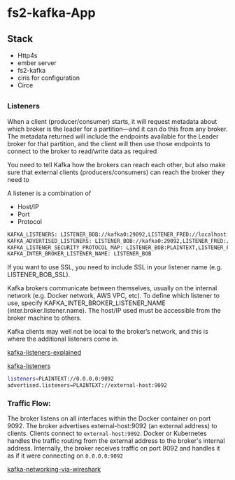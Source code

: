 # fs2-kafka-App

## Stack
- Http4s
- ember server
- fs2-kafka
- ciris for configuration
- Circe
## 

### Listeners

When a client (producer/consumer) starts, it will request metadata about which broker is the leader for a partition—and it can do this from any broker. The metadata returned will include the endpoints available for the Leader broker for that partition, and the client will then use those endpoints to connect to the broker to read/write data as required

You need to tell Kafka how the brokers can reach each other, but also make sure that external clients (producers/consumers) can reach the broker they need to

A listener is a combination of
- Host/IP
- Port
- Protocol


```bash
KAFKA_LISTENERS: LISTENER_BOB://kafka0:29092,LISTENER_FRED://localhost:9092
KAFKA_ADVERTISED_LISTENERS: LISTENER_BOB://kafka0:29092,LISTENER_FRED://localhost:9092
KAFKA_LISTENER_SECURITY_PROTOCOL_MAP: LISTENER_BOB:PLAINTEXT,LISTENER_FRED:PLAINTEXT
KAFKA_INTER_BROKER_LISTENER_NAME: LISTENER_BOB
```

If you want to use SSL, you need to include SSL in your listener name (e.g. LISTENER_BOB_SSL).

Kafka brokers communicate between themselves, usually on the internal network (e.g. Docker network, AWS VPC, etc). To define which listener to use, specify KAFKA_INTER_BROKER_LISTENER_NAME (inter.broker.listener.name). The host/IP used must be accessible from the broker machine to others.

Kafka clients may well not be local to the broker’s network, and this is where the additional listeners come in.

[kafka-listeners-explained](https://rmoff.net/2018/08/02/kafka-listeners-explained/)

[kafka-listeners](https://levelup.gitconnected.com/kafka-listeners-c0ea09f130e4)

```bash
listeners=PLAINTEXT://0.0.0.0:9092
advertised.listeners=PLAINTEXT://external-host:9092

```

### Traffic Flow:
The broker listens on all interfaces within the Docker container on port 9092.
The broker advertises external-host:9092 (an external address) to clients.
Clients connect to `external-host:9092`.
Docker or Kubernetes handles the traffic routing from the external address to the broker's internal address.
Internally, the broker receives traffic on port 9092 and handles it as if it were connecting on `0.0.0.0:9092`


[kafka-networking-via-wireshark](https://vkontech.com/kafka-networking-via-wireshark/)